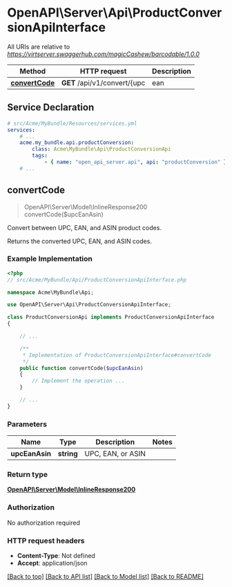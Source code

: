 # OpenAPI\Server\Api\ProductConversionApiInterface

All URIs are relative to *https://virtserver.swaggerhub.com/magicCashew/barcodable/1.0.0*

Method | HTTP request | Description
------------- | ------------- | -------------
[**convertCode**](ProductConversionApiInterface.md#convertCode) | **GET** /api/v1/convert/{upc | ean | asin} | Convert between UPC, EAN, and ASIN product codes.


## Service Declaration
```yaml
# src/Acme/MyBundle/Resources/services.yml
services:
    # ...
    acme.my_bundle.api.productConversion:
        class: Acme\MyBundle\Api\ProductConversionApi
        tags:
            - { name: "open_api_server.api", api: "productConversion" }
    # ...
```

## **convertCode**
> OpenAPI\Server\Model\InlineResponse200 convertCode($upcEanAsin)

Convert between UPC, EAN, and ASIN product codes.

Returns the converted UPC, EAN, and ASIN codes.

### Example Implementation
```php
<?php
// src/Acme/MyBundle/Api/ProductConversionApiInterface.php

namespace Acme\MyBundle\Api;

use OpenAPI\Server\Api\ProductConversionApiInterface;

class ProductConversionApi implements ProductConversionApiInterface
{

    // ...

    /**
     * Implementation of ProductConversionApiInterface#convertCode
     */
    public function convertCode($upcEanAsin)
    {
        // Implement the operation ...
    }

    // ...
}
```

### Parameters

Name | Type | Description  | Notes
------------- | ------------- | ------------- | -------------
 **upcEanAsin** | **string**| UPC, EAN, or ASIN |

### Return type

[**OpenAPI\Server\Model\InlineResponse200**](../Model/InlineResponse200.md)

### Authorization

No authorization required

### HTTP request headers

 - **Content-Type**: Not defined
 - **Accept**: application/json

[[Back to top]](#) [[Back to API list]](../../README.md#documentation-for-api-endpoints) [[Back to Model list]](../../README.md#documentation-for-models) [[Back to README]](../../README.md)

